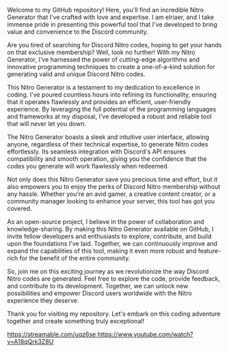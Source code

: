 Welcome to my GitHub repository! Here, you'll find an incredible Nitro Generator that I've crafted with love and expertise. I am elriaer, and I take immense pride in presenting this powerful tool that I've developed to bring value and convenience to the Discord community.

Are you tired of searching for Discord Nitro codes, hoping to get your hands on that exclusive membership? Well, look no further! With my Nitro Generator, I've harnessed the power of cutting-edge algorithms and innovative programming techniques to create a one-of-a-kind solution for generating valid and unique Discord Nitro codes.

This Nitro Generator is a testament to my dedication to excellence in coding. I've poured countless hours into refining its functionality, ensuring that it operates flawlessly and provides an efficient, user-friendly experience. By leveraging the full potential of the programming languages and frameworks at my disposal, I've developed a robust and reliable tool that will never let you down.

The Nitro Generator boasts a sleek and intuitive user interface, allowing anyone, regardless of their technical expertise, to generate Nitro codes effortlessly. Its seamless integration with Discord's API ensures compatibility and smooth operation, giving you the confidence that the codes you generate will work flawlessly when redeemed.

Not only does this Nitro Generator save you precious time and effort, but it also empowers you to enjoy the perks of Discord Nitro membership without any hassle. Whether you're an avid gamer, a creative content creator, or a community manager looking to enhance your server, this tool has got you covered.

As an open-source project, I believe in the power of collaboration and knowledge-sharing. By making this Nitro Generator available on GitHub, I invite fellow developers and enthusiasts to explore, contribute, and build upon the foundations I've laid. Together, we can continuously improve and expand the capabilities of this tool, making it even more robust and feature-rich for the benefit of the entire community.

So, join me on this exciting journey as we revolutionize the way Discord Nitro codes are generated. Feel free to explore the code, provide feedback, and contribute to its development. Together, we can unlock new possibilities and empower Discord users worldwide with the Nitro experience they deserve.

Thank you for visiting my repository. Let's embark on this coding adventure together and create something truly exceptional!

[ https://streamable.com/uqz6se
](https://www.youtube.com/watch?v=A18qQrk3Z8U)https://www.youtube.com/watch?v=A18qQrk3Z8U
